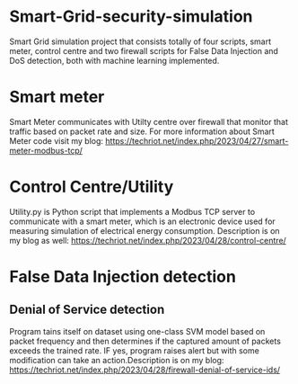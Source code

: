 # Smart-Grid-security-simulation

Smart Grid simulation project that consists totally of four scripts, smart meter, control centre and two firewall scripts for False Data Injection and DoS detection, both with machine learning implemented.

# Smart meter 

Smart Meter communicates with Utilty centre over firewall that monitor that traffic based on packet rate and size. For more information about Smart Meter code visit my blog: https://techriot.net/index.php/2023/04/27/smart-meter-modbus-tcp/ 

# Control Centre/Utility

Utility.py is Python script that implements a Modbus TCP server to communicate with a smart meter, which is an electronic device used for measuring simulation of electrical energy consumption. Description is on my blog as well: https://techriot.net/index.php/2023/04/28/control-centre/

# False Data Injection detection

## Denial of Service detection

Program tains itself on dataset using one-class SVM model based on packet frequency and then determines if the captured amount of packets exceeds the trained rate. IF yes, program raises alert but with some modification can take an action.Description is on my blog: https://techriot.net/index.php/2023/04/28/firewall-denial-of-service-ids/
